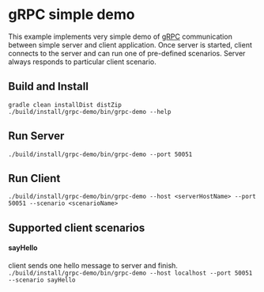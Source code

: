gRPC simple demo
================
This example implements very simple demo of [gRPC](https://grpc.io/) communication
between simple server and client application. Once server is
started, client connects to the server and can run one of pre-defined
scenarios. Server always responds to particular client scenario.

Build and Install
-----------------
```gradle clean installDist distZip```  
```./build/install/grpc-demo/bin/grpc-demo --help```

Run Server
----------
```./build/install/grpc-demo/bin/grpc-demo --port 50051```


Run Client
----------
```./build/install/grpc-demo/bin/grpc-demo --host <serverHostName> --port 50051 --scenario <scenarioName>```

Supported client scenarios
--------------------------

#### sayHello 
client sends one hello message to server and finish.  
```./build/install/grpc-demo/bin/grpc-demo --host localhost --port 50051 --scenario sayHello```

